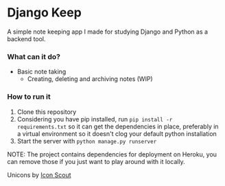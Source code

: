 # Django Keep

A simple note keeping app I made for studying Django and Python as a backend tool.

### What can it do?
- Basic note taking
  - Creating, deleting and archiving notes (WIP)

### How to run it
1. Clone this repository
2. Considering you have pip installed, run `pip install -r requirements.txt` so it can get the dependencies in place, preferably in a virtual environment so it doesn't clog your default python installation
3. Start the server with `python manage.py runserver`

NOTE: The project contains dependencies for deployment on Heroku, you can remove those if you just want to play around with it locally.

Unicons by [Icon Scout](https://iconscout.com)
